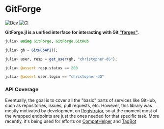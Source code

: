 # GitForge

[![Dev](https://img.shields.io/badge/docs-dev-blue.svg)](https://juliaweb.github.io/GitForge.jl/dev)
[![CI](https://github.com/JuliaWeb/GitForge.jl/actions/workflows/CI.yml/badge.svg)](https://github.com/JuliaWeb/GitForge.jl/actions/workflows/CI.yml)

**GitForge.jl is a unified interface for interacting with Git ["forges"](https://en.wikipedia.org/wiki/Forge_(software)).**

```julia
julia> using GitForge, GitForge.GitHub

julia> gh = GitHubAPI();

julia> user, resp = get_user(gh, "christopher-dG");

julia> @assert resp.status == 200

julia> @assert user.login == "christopher-dG"
```

### API Coverage

Eventually, the goal is to cover all the "basic" parts of services like GitHub, such as repositories, issues, pull requests, etc.
However, this library was mostly motivated by development on [Registrator](https://github.com/JuliaRegistries/Registrator.jl), so at the moment most of the wrapped endpoints are just the ones needed for that specific task.
More recently, it's being used for efforts on [CompatHelper](https://github.com/JuliaRegistries/CompatHelper.jl) and [TagBot](https://github.com/JuliaRegistries/TagBot)
